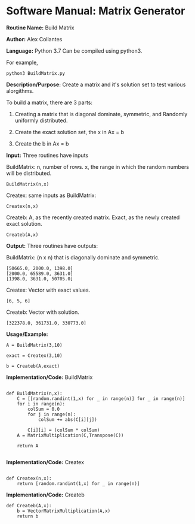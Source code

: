 # Software Manual: Matrix Generator
**Routine Name:** Build Matrix
 
**Author:** Alex Collantes
 
**Language:** Python 3.7 Can be compiled using python3.

For example,

`python3 BuildMatrix.py`

**Description/Purpose:** Create a matrix and it's solution set to test various alorgithms. 

To build a matrix, there are 3 parts:

1. Creating a matrix that is diagonal dominate, symmetric, and Randomly uniformly distributed.

1. Create the exact solution set, the x in Ax = b

1. Create the b in Ax = b 

**Input:** Three routines have inputs

BuildMatrix: n, number of rows. x, the range in which the random numbers will be distributed.

`BuildMatrix(n,x)`

Createx: same inputs as BuildMatrix:

 `Createx(n,x)`
 
Createb: A, as the recently created matrix. Exact, as the newly created exact solution.

`Createb(A,x)`


**Output:** Three routines have outputs:

BuildMatrix: (n x n) that is diagonally dominate and symmetric.

```
[50665.0, 2000.0, 1398.0]
[2000.0, 65589.0, 3631.0]
[1398.0, 3631.0, 50705.0]
```

Createx: Vector with exact values.

```
[6, 5, 6]
```

Createb: Vector with solution.

```
[322378.0, 361731.0, 330773.0]
```



**Usage/Example:**
```
A = BuildMatrix(3,10)

exact = Createx(3,10)

b = Createb(A,exact)
```

**Implementation/Code:** BuildMatrix

```python3 

def BuildMatrix(n,x):
    C = [[random.randint(1,x) for _ in range(n)] for _ in range(n)]    
    for i in range(n):
        colSum = 0.0
        for j in range(n):
            colSum += abs(C[i][j])
        
        C[i][i] = (colSum * colSum)
    A = MatrixMultiplication(C,Transpose(C))

    return A
   
```


**Implementation/Code:** Createx

```python3 

def Createx(n,x):
    return [random.randint(1,x) for _ in range(n)]

```


**Implementation/Code:** Createb

```python3 
def Createb(A,x):
    b = VectorMatrixMultiplication(A,x)
    return b
```
